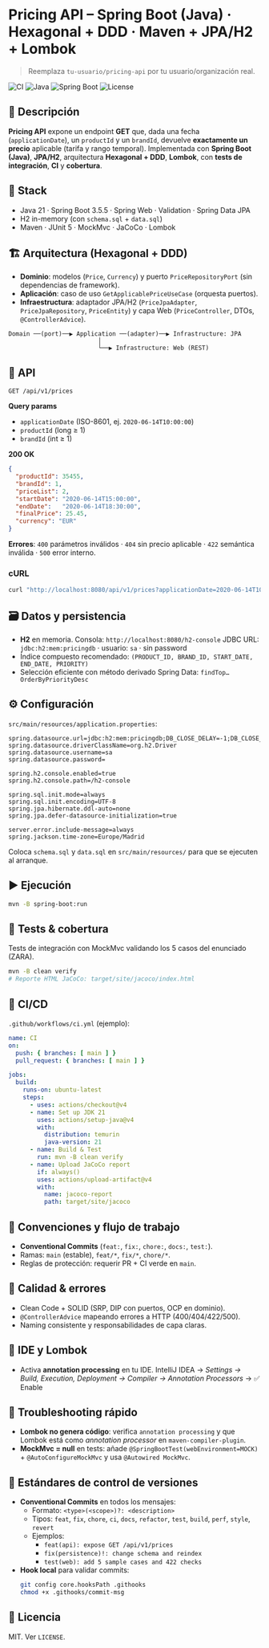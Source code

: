 # Pricing API – Spring Boot (Java) · Hexagonal + DDD · Maven + JPA/H2 + Lombok

> Reemplaza `tu-usuario/pricing-api` por tu usuario/organización real.

![CI](https://img.shields.io/github/actions/workflow/status/tu-usuario/pricing-api/ci.yml?branch=main)
![Java](https://img.shields.io/badge/Java-21-blue)
![Spring Boot](https://img.shields.io/badge/Spring%20Boot-3.3-brightgreen)
![License](https://img.shields.io/badge/license-MIT-informational)

## 📌 Descripción
**Pricing API** expone un endpoint **GET** que, dada una fecha (`applicationDate`), un `productId` y un `brandId`, devuelve **exactamente un precio** aplicable (tarifa y rango temporal). Implementada con **Spring Boot (Java)**, **JPA/H2**, arquitectura **Hexagonal + DDD**, **Lombok**, con **tests de integración**, **CI** y **cobertura**.

## 🧱 Stack
- Java 21 · Spring Boot 3.5.5 · Spring Web · Validation · Spring Data JPA
- H2 in-memory (con `schema.sql` + `data.sql`)
- Maven · JUnit 5 · MockMvc · JaCoCo · Lombok

## 🏗️ Arquitectura (Hexagonal + DDD)
- **Dominio**: modelos (`Price`, `Currency`) y puerto `PriceRepositoryPort` (sin dependencias de framework).
- **Aplicación**: caso de uso `GetApplicablePriceUseCase` (orquesta puertos).
- **Infraestructura**: adaptador JPA/H2 (`PriceJpaAdapter`, `PriceJpaRepository`, `PriceEntity`) y capa Web (`PriceController`, DTOs, `@ControllerAdvice`).

```text
Domain ──(port)──▶ Application ──(adapter)──▶ Infrastructure: JPA
                         │
                         └──▶ Infrastructure: Web (REST)
```

## 🔌 API
`GET /api/v1/prices`

**Query params**
- `applicationDate` (ISO-8601, ej. `2020-06-14T10:00:00`)
- `productId` (long ≥ 1)
- `brandId` (int ≥ 1)

**200 OK**
```json
{
  "productId": 35455,
  "brandId": 1,
  "priceList": 2,
  "startDate": "2020-06-14T15:00:00",
  "endDate":   "2020-06-14T18:30:00",
  "finalPrice": 25.45,
  "currency": "EUR"
}
```
**Errores**: `400` parámetros inválidos · `404` sin precio aplicable · `422` semántica inválida · `500` error interno.

### cURL
```bash
curl "http://localhost:8080/api/v1/prices?applicationDate=2020-06-14T10:00:00&productId=35455&brandId=1"
```

## 🗃️ Datos y persistencia
- **H2** en memoria. Consola: `http://localhost:8080/h2-console`
  JDBC URL: `jdbc:h2:mem:pricingdb` · usuario: `sa` · sin password
- Índice compuesto recomendado: `(PRODUCT_ID, BRAND_ID, START_DATE, END_DATE, PRIORITY)`
- Selección eficiente con método derivado Spring Data: `findTop…OrderByPriorityDesc`

## ⚙️ Configuración
`src/main/resources/application.properties`:
```properties
spring.datasource.url=jdbc:h2:mem:pricingdb;DB_CLOSE_DELAY=-1;DB_CLOSE_ON_EXIT=FALSE
spring.datasource.driverClassName=org.h2.Driver
spring.datasource.username=sa
spring.datasource.password=

spring.h2.console.enabled=true
spring.h2.console.path=/h2-console

spring.sql.init.mode=always
spring.sql.init.encoding=UTF-8
spring.jpa.hibernate.ddl-auto=none
spring.jpa.defer-datasource-initialization=true

server.error.include-message=always
spring.jackson.time-zone=Europe/Madrid
```

Coloca `schema.sql` y `data.sql` en `src/main/resources/` para que se ejecuten al arranque.

## ▶️ Ejecución
```bash
mvn -B spring-boot:run
```

## 🧪 Tests & cobertura
Tests de integración con MockMvc validando los 5 casos del enunciado (ZARA).

```bash
mvn -B clean verify
# Reporte HTML JaCoCo: target/site/jacoco/index.html
```

## 🔁 CI/CD
`.github/workflows/ci.yml` (ejemplo):
```yaml
name: CI
on:
  push: { branches: [ main ] }
  pull_request: { branches: [ main ] }

jobs:
  build:
    runs-on: ubuntu-latest
    steps:
      - uses: actions/checkout@v4
      - name: Set up JDK 21
        uses: actions/setup-java@v4
        with:
          distribution: temurin
          java-version: 21
      - name: Build & Test
        run: mvn -B clean verify
      - name: Upload JaCoCo report
        if: always()
        uses: actions/upload-artifact@v4
        with:
          name: jacoco-report
          path: target/site/jacoco
```

## 🧩 Convenciones y flujo de trabajo
- **Conventional Commits** (`feat:`, `fix:`, `chore:`, `docs:`, `test:`).
- Ramas: `main` (estable), `feat/*`, `fix/*`, `chore/*`.
- Reglas de protección: requerir PR + CI verde en `main`.

## 🧼 Calidad & errores
- Clean Code + SOLID (SRP, DIP con puertos, OCP en dominio).
- `@ControllerAdvice` mapeando errores a HTTP (400/404/422/500).
- Naming consistente y responsabilidades de capa claras.

## 🧰 IDE y Lombok
- Activa **annotation processing** en tu IDE.
  IntelliJ IDEA → *Settings → Build, Execution, Deployment → Compiler → Annotation Processors* → ✅ Enable

## 🧪 Troubleshooting rápido
- **Lombok no genera código**: verifica `annotation processing` y que Lombok está como *annotation processor* en `maven-compiler-plugin`.
- **MockMvc = null** en tests: añade `@SpringBootTest(webEnvironment=MOCK)` + `@AutoConfigureMockMvc` y usa `@Autowired MockMvc`.

## 🧭 Estándares de control de versiones

- **Conventional Commits** en todos los mensajes:
  - Formato: `<type>(<scope>)?: <description>`
  - Tipos: `feat`, `fix`, `chore`, `ci`, `docs`, `refactor`, `test`, `build`, `perf`, `style`, `revert`
  - Ejemplos:
    - `feat(api): expose GET /api/v1/prices`
    - `fix(persistence)!: change schema and reindex`
    - `test(web): add 5 sample cases and 422 checks`
- **Hook local** para validar commits:
  ```bash
  git config core.hooksPath .githooks
  chmod +x .githooks/commit-msg

## 📜 Licencia
MIT. Ver `LICENSE`.
